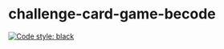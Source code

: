 # challenge-card-game-becode








[![Code style: black](https://img.shields.io/badge/code%20style-black-000000.svg)](https://github.com/psf/black)
